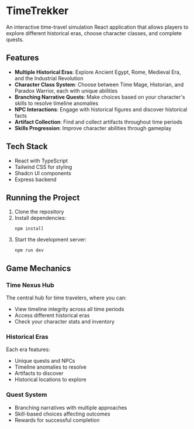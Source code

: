 # TimeTrekker

An interactive time-travel simulation React application that allows players to explore different historical eras, choose character classes, and complete quests.

## Features

- **Multiple Historical Eras**: Explore Ancient Egypt, Rome, Medieval Era, and the Industrial Revolution
- **Character Class System**: Choose between Time Mage, Historian, and Paradox Warrior, each with unique abilities
- **Branching Narrative Quests**: Make choices based on your character's skills to resolve timeline anomalies
- **NPC Interactions**: Engage with historical figures and discover historical facts
- **Artifact Collection**: Find and collect artifacts throughout time periods
- **Skills Progression**: Improve character abilities through gameplay

## Tech Stack

- React with TypeScript
- Tailwind CSS for styling
- Shadcn UI components
- Express backend

## Running the Project

1. Clone the repository
2. Install dependencies:
   ```
   npm install
   ```
3. Start the development server:
   ```
   npm run dev
   ```

## Game Mechanics

### Time Nexus Hub
The central hub for time travelers, where you can:
- View timeline integrity across all time periods
- Access different historical eras
- Check your character stats and inventory

### Historical Eras
Each era features:
- Unique quests and NPCs
- Timeline anomalies to resolve
- Artifacts to discover
- Historical locations to explore

### Quest System
- Branching narratives with multiple approaches
- Skill-based choices affecting outcomes
- Rewards for successful completion